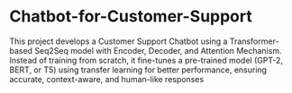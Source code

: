 # Chatbot-for-Customer-Support
This project develops a Customer Support Chatbot using a Transformer-based Seq2Seq model with Encoder, Decoder, and Attention Mechanism. Instead of training from scratch, it fine-tunes a pre-trained model (GPT-2, BERT, or T5) using transfer learning for better performance, ensuring accurate, context-aware, and human-like responses
